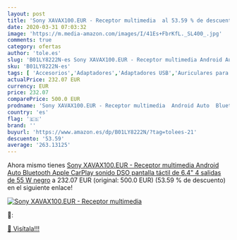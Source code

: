 ```yaml
---
layout: post
title: 'Sony XAVAX100.EUR - Receptor multimedia  al 53.59 % de descuento'
date: 2020-03-31 07:03:32
image: 'https://m.media-amazon.com/images/I/41Es+FbrKfL._SL400_.jpg'
comments: true
category: ofertas
author: 'tole.es'
slug: 'B01LY8222N-es Sony XAVAX100.EUR - Receptor multimedia Android Auto...'
sku: 'B01LY8222N-es'
tags: [ 'Accesorios','Adaptadores','Adaptadores USB','Auriculares para equipo de audio','Auriculares y accesorios','Electrónica','Informática','apple', ]
actualPrice: 232.07 EUR
currency: EUR
price: 232.07
comparePrice: 500.0 EUR
prodname: 'Sony XAVAX100.EUR - Receptor multimedia  Android Auto  Bluetooth  Apple CarPlay  sonido DSO  pantalla táctil de 6.4"  4 salidas de 55 W  negro'
country: 'es'
flag: '🇪🇸'
brand: ''
buyurl: 'https://www.amazon.es/dp/B01LY8222N/?tag=tolees-21'
descuento: '53.59'
average: '263.13125'
---
```


Ahora mismo tienes [Sony XAVAX100.EUR - Receptor multimedia  Android Auto  Bluetooth  Apple CarPlay  sonido DSO  pantalla táctil de 6.4"  4 salidas de 55 W  negro](https://www.amazon.es/dp/B01LY8222N/?tag=tolees-21) a 232.07 EUR (original: 500.0 EUR) (53.59 %  de descuento) en el siguiente enlace!

[![Sony XAVAX100.EUR - Receptor multimedia ](https://m.media-amazon.com/images/I/41Es+FbrKfL._SL400_.jpg)](https://www.amazon.es/dp/B01LY8222N/?tag=tolees-21)

🔎:


[🛒 Visítala!!!](https://www.amazon.es/dp/B01LY8222N/?tag=tolees-21)
